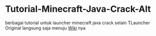# Tutorial-Minecraft-Java-Crack-Alt
berbagai tutorial untuk launcher minecraft java crack selain TLauncher Original
langsung saja menuju [Wiki](https://github.com/Doc5az/Tutorial-Minecraft-Java-Server/wiki) nya

